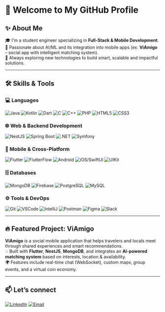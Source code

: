 # 👋 Welcome to My GitHub Profile

## ✨ About Me
🎓 I'm a student engineer specializing in **Full-Stack & Mobile Development**.  
🤖 Passionate about AI/ML and its integration into mobile apps (ex: **ViAmigo** – social app with intelligent matching system).  
🚀 Always exploring new technologies to build smart, scalable and impactful solutions.

---

## 🛠️ Skills & Tools

### 💻 Languages
![Java](https://img.shields.io/badge/Java-blue?logo=java&logoColor=white)
![Kotlin](https://img.shields.io/badge/Kotlin-purple?logo=kotlin&logoColor=white)
![Dart](https://img.shields.io/badge/Dart-0175C2?logo=dart&logoColor=white)
![C](https://img.shields.io/badge/C-00599C?logo=c&logoColor=white)
![C++](https://img.shields.io/badge/C++-00599C?logo=c%2B%2B&logoColor=white)
![PHP](https://img.shields.io/badge/PHP-777BB4?logo=php&logoColor=white)
![HTML5](https://img.shields.io/badge/HTML5-E34F26?logo=html5&logoColor=white)
![CSS3](https://img.shields.io/badge/CSS3-1572B6?logo=css3&logoColor=white)

### 🌐 Web & Backend Development
![NestJS](https://img.shields.io/badge/NestJS-E0234E?logo=nestjs&logoColor=white)
![Spring Boot](https://img.shields.io/badge/Spring_Boot-6DB33F?logo=springboot&logoColor=white)
![.NET](https://img.shields.io/badge/.NET-512BD4?logo=dotnet&logoColor=white)
![Symfony](https://img.shields.io/badge/Symfony-000000?logo=symfony&logoColor=white)

### 📱 Mobile & Cross-Platform
![Flutter](https://img.shields.io/badge/Flutter-02569B?logo=flutter&logoColor=white)
![FlutterFlow](https://img.shields.io/badge/FlutterFlow-9146FF?logo=flutterflow&logoColor=white)
![Android](https://img.shields.io/badge/Android-3DDC84?logo=android&logoColor=white)
![iOS/SwiftUI](https://img.shields.io/badge/SwiftUI-FA7343?logo=swift&logoColor=white)
![UIKit](https://img.shields.io/badge/UIKit-black)

### 🗄️ Databases
![MongoDB](https://img.shields.io/badge/MongoDB-47A248?logo=mongodb&logoColor=white)
![Firebase](https://img.shields.io/badge/Firebase-FFCA28?logo=firebase&logoColor=black)
![PostgreSQL](https://img.shields.io/badge/PostgreSQL-336791?logo=postgresql&logoColor=white)
![MySQL](https://img.shields.io/badge/MySQL-4479A1?logo=mysql&logoColor=white)

### ⚙️ Tools & DevOps
![Git](https://img.shields.io/badge/Git-F05032?logo=git&logoColor=white)
![VSCode](https://img.shields.io/badge/VSCode-007ACC?logo=visual-studio-code&logoColor=white)
![IntelliJ](https://img.shields.io/badge/IntelliJ_IDEA-000000?logo=intellij-idea&logoColor=white)
![Postman](https://img.shields.io/badge/Postman-FF6C37?logo=postman&logoColor=white)
![Figma](https://img.shields.io/badge/Figma-F24E1E?logo=figma&logoColor=white)
![Slack](https://img.shields.io/badge/Slack-4A154B?logo=slack&logoColor=white)

---

## 🔥 Featured Project: ViAmigo

**ViAmigo** is a social mobile application that helps travelers and locals meet through shared experiences and smart recommendations.  
💡 Built with **Flutter**, **NestJS**, **MongoDB**, and integrates an **AI-powered matching system** based on interests, location & availability.  
🌍 Features include real-time chat (WebSocket), custom maps, group events, and a virtual coin economy.

---

## 📫 Let’s connect
[![LinkedIn](https://img.shields.io/badge/LinkedIn-0077B5?logo=linkedin&logoColor=white)](https://www.linkedin.com/in/your-profile/)
[![Email](https://img.shields.io/badge/Email-D14836?logo=gmail&logoColor=white)](mailto:your.email@example.com)


